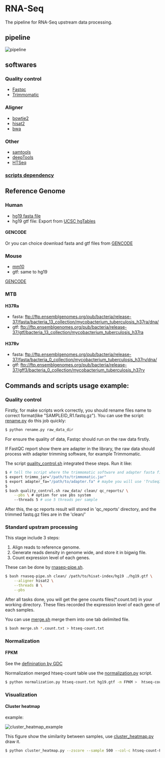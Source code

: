 RNA-Seq
=======

The pipeline for RNA-Seq upstream data processing.

## pipeline
![pipeline](./images/pipeline.png)

## softwares

### Quality control

* [Fastqc](https://www.bioinformatics.babraham.ac.uk/projects/fastqc/)
* [Trimmomatic](http://www.usadellab.org/cms/?page=trimmomatic)

### Aligner

* [bowtie2](http://bowtie-bio.sourceforge.net/bowtie2/index.shtml)
* [hisat2](https://ccb.jhu.edu/software/hisat2/index.shtml)
* [bwa](http://bio-bwa.sourceforge.net/)

### Other

* [samtools](http://samtools.sourceforge.net/)
* [deepTools](https://deeptools.readthedocs.io/en/latest/)
* [HTSeq](https://htseq.readthedocs.io/en/release_0.9.1/overview.html)

### [scripts dependency](./scripts/README.md)

## Reference Genome

### Human
* [hg19 fasta file](http://hgdownload.cse.ucsc.edu/goldenpath/hg19/chromosomes/)
* hg19 gtf file: Export from [UCSC hgTables](http://genome.ucsc.edu/cgi-bin/hgTables)
#### GENCODE
Or you can choice download fasta and gtf files from [GENCODE](https://www.gencodegenes.org/human/)

### Mouse
* [mm10](http://hgdownload.cse.ucsc.edu/goldenPath/mm10/bigZips/)
* gtf: same to hg19

[GENCODE](https://www.gencodegenes.org/mouse/)

### MTB

#### H37Ra
* fasta: 
ftp://ftp.ensemblgenomes.org/pub/bacteria/release-37/fasta/bacteria_13_collection/mycobacterium_tuberculosis_h37ra/dna/
* gtf: 
ftp://ftp.ensemblgenomes.org/pub/bacteria/release-37/gtf/bacteria_13_collection/mycobacterium_tuberculosis_h37ra

#### H37Rv
* fasta: 
ftp://ftp.ensemblgenomes.org/pub/bacteria/release-37/fasta/bacteria_0_collection/mycobacterium_tuberculosis_h37rv/dna/
* gtf: 
ftp://ftp.ensemblgenomes.org/pub/bacteria/release-37/gff3/bacteria_0_collection/mycobacterium_tuberculosis_h37rv

## Commands and scripts usage example:

### Quality control

Firstly, for make scripts work correctly, you should rename files name to correct format(like "SAMPLEID_R1.fastq.gz"). You can use the script: [rename.py](./scripts/rename.py) do this job quickly:

```bash
$ python rename.py raw_data_dir
```

For ensure the quality of data, Fastqc should run on the raw data firstly.

If FastQC report show there are adapter in the library, the raw data should process with adapter trimming software, for example Trimmomatic.

The script [quality_control.sh](./scripts/quality_control.sh) integrated these steps. Run it like:

```bash
$ # tell the script where the trimmomatic software and adapter fasta file are
$ export trimmo_jar="/path/to/trimmomatic.jar"
$ export adapter_fa="/path/to/adapter.fa" # maybe you will use 'TruSeq3-PE-2.fa' in the trimmomatic directory
$ 
$ bash quality_control.sh raw_data/ clean/ qc_reports/ \
    --pbs \ # option for use pbs system
    --threads 5 # use 5 threads per sample
```

After this, the qc reports result will stored in 'qc_reports' directory, and the trimmed fastq.gz files are in the 'clean/'

### Standard upstram processing

This stage include 3 steps:
1. Align reads to reference genome.
2. Generate reads density in genome wide, and store it in bigwig file.
3. Count expression level of each genes.

These can be done by [rnaseq-pipe.sh](./scripts/rnaseq-pipe.sh).

```bash
$ bash rnaseq-pipe.sh clean/ /path/to/hisat-index/hg19 ./hg19.gtf \
    --aligner hisat2 \
    --threads 8 \
    --pbs

```

After all tasks done, you will get the gene counts files(*.count.txt) in your working directory.
These files recorded the expression level of each gene of each samples.

You can use [merge.sh](./scripts/merge.sh) merge them into one tab delimited file.

```bash
$ bash merge.sh *.count.txt > htseq-count.txt
```

### Normalization

#### FPKM

See the [definination by GDC](https://docs.gdc.cancer.gov/Data/Bioinformatics_Pipelines/Expression_mRNA_Pipeline/#mrna-expression-normalization)

Normalization merged htseq-count table use the [normalization.py](./scripts/normalization.py) script.

```bash
$ python normalization.py htseq-count.txt hg19.gtf -m FPKM >  htseq-count-FPKM.txt
```

### Visualization

#### Cluster heatmap

example:

![cluster_heatmap_example](./images/cluster_heatmap.png)

This figure show the similarity between samples, use [cluster_heatmap.py](./scripts/plot/cluster_heatmap.py) draw it.

```bash
$ python cluster_heatmap.py --zscore --sample 500 --col-c htseq-count-FPKM.txt cluster_heatmap.png
```
